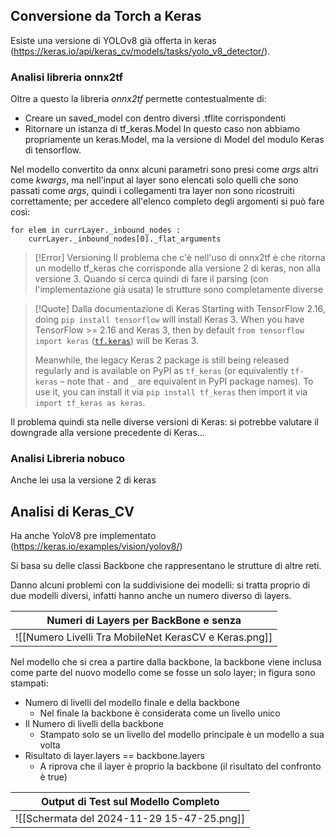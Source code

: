 ## Conversione da Torch a Keras

Esiste una versione di YOLOv8 già offerta in keras (https://keras.io/api/keras_cv/models/tasks/yolo_v8_detector/).

### Analisi libreria onnx2tf

Oltre a questo la libreria _onnx2tf_ permette contestualmente di:

- Creare un saved_model con dentro diversi .tflite corrispondenti
- Ritornare un istanza di tf_keras.Model
  In questo caso non abbiamo propriamente un keras.Model, ma la versione di Model del modulo Keras di tensorflow.

Nel modello convertito da onnx alcuni parametri sono presi come _args_ altri come _kwargs_, ma nell'input al layer sono elencati solo quelli che sono passati come _args_, quindi i collegamenti tra layer non sono ricostruiti correttamente; per accedere all'elenco completo degli argomenti si può fare così:

```
for elem in currLayer._inbound_nodes :
	currLayer._inbound_nodes[0]._flat_arguments
```

> [!Error] Versioning
> Il problema che c'è nell'uso di onnx2tf è che ritorna un modello tf_keras che corrisponde alla versione 2 di keras, non alla versione 3.
> Quando si cerca quindi di fare il parsing (con l'implementazione già usata) le strutture sono completamente diverse

> [!Quote] Dalla documentazione di Keras
> Starting with TensorFlow 2.16, doing `pip install tensorflow` will install Keras 3. When you have TensorFlow >= 2.16 and Keras 3, then by default `from tensorflow import keras` ([`tf.keras`](https://www.tensorflow.org/api_docs/python/tf/keras)) will be Keras 3.
>
> Meanwhile, the legacy Keras 2 package is still being released regularly and is available on PyPI as `tf_keras` (or equivalently `tf-keras` – note that `-` and `_` are equivalent in PyPI package names). To use it, you can install it via `pip install tf_keras` then import it via `import tf_keras as keras`.

Il problema quindi sta nelle diverse versioni di Keras: si potrebbe valutare il downgrade alla versione precedente di Keras...

### Analisi Libreria nobuco

Anche lei usa la versione 2 di keras


## Analisi di Keras_CV

Ha anche YoloV8 pre implementato (https://keras.io/examples/vision/yolov8/)

Si basa su delle classi Backbone che rappresentano le strutture di altre reti.

Danno alcuni problemi con la suddivisione dei modelli: si tratta proprio di due modelli diversi, infatti hanno anche un numero diverso di layers.

| Numeri di Layers per BackBone e senza                 |
| ----------------------------------------------------- |
| ![[Numero Livelli Tra MobileNet KerasCV e Keras.png]] |

Nel modello che si crea a partire dalla backbone, la backbone viene inclusa come parte del nuovo modello come se fosse un solo layer; in figura sono stampati:
- Numero di livelli del modello finale e della backbone
	- Nel finale la backbone è considerata come un livello unico
- Il Numero di livelli della backbone
	- Stampato solo se un livello del modello principale è un modello a sua volta
- Risultato di layer.layers == backbone.layers
	- A riprova che il layer è proprio la backbone (il risultato del confronto è true)

| Output di Test sul Modello Completo        |
| ------------------------------------------ |
| ![[Schermata del 2024-11-29 15-47-25.png]] |
